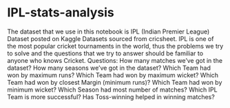 # IPL-stats-analysis

The dataset that we use in this notebook is IPL (Indian Premier League) Dataset posted on Kaggle Datasets sourced from cricsheet. IPL is one of the most popular cricket tournaments in the world, thus the problems we try to solve and the questions that we try to answer should be familiar to anyone who knows Cricket.
Questions:
How many matches we’ve got in the dataset?
How many seasons we’ve got in the dataset?
Which Team had won by maximum runs?
Which Team had won by maximum wicket?
Which Team had won by closest Margin (minimum runs)?
Which Team had won by minimum wicket?
Which Season had most number of matches?
Which IPL Team is more successful?
Has Toss-winning helped in winning matches?
